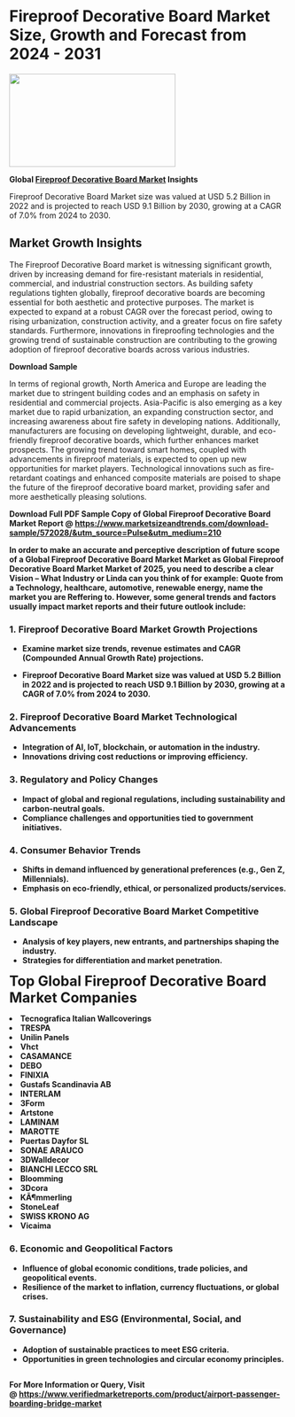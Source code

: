 <H1>Fireproof Decorative Board Market Size, Growth and Forecast from 2024 - 2031</H1><img class="aligncenter size-medium wp-image-584254" src="https://thirdeyenews.in/wp-content/uploads/2024/09/Global-Market-Research-300x168.jpeg" alt="" width="300" height="168" /><p><strong>Global&nbsp;<a href="https://www.marketsizeandtrends.com/download-sample/572028/&amp;utm_source=Pulse&amp;utm_medium=210">Fireproof Decorative Board Market</a> Insights</strong></p><p>Fireproof Decorative Board Market size was valued at USD 5.2 Billion in 2022 and is projected to reach USD 9.1 Billion by 2030, growing at a CAGR of 7.0% from 2024 to 2030.</p><p><h2>Market Growth Insights</h2> The Fireproof Decorative Board market is witnessing significant growth, driven by increasing demand for fire-resistant materials in residential, commercial, and industrial construction sectors. As building safety regulations tighten globally, fireproof decorative boards are becoming essential for both aesthetic and protective purposes. The market is expected to expand at a robust CAGR over the forecast period, owing to rising urbanization, construction activity, and a greater focus on fire safety standards. Furthermore, innovations in fireproofing technologies and the growing trend of sustainable construction are contributing to the growing adoption of fireproof decorative boards across various industries. <p><strong>Download Sample</strong></p> <p>In terms of regional growth, North America and Europe are leading the market due to stringent building codes and an emphasis on safety in residential and commercial projects. Asia-Pacific is also emerging as a key market due to rapid urbanization, an expanding construction sector, and increasing awareness about fire safety in developing nations. Additionally, manufacturers are focusing on developing lightweight, durable, and eco-friendly fireproof decorative boards, which further enhances market prospects. The growing trend toward smart homes, coupled with advancements in fireproof materials, is expected to open up new opportunities for market players. Technological innovations such as fire-retardant coatings and enhanced composite materials are poised to shape the future of the fireproof decorative board market, providing safer and more aesthetically pleasing solutions. <p><strong></p><p><span class=""><strong>Download Full PDF Sample Copy of Global Fireproof Decorative Board Market Report</strong> @ <a href="https://www.marketsizeandtrends.com/download-sample/572028/&amp;utm_source=Pulse&amp;utm_medium=210" target="_blank">https://www.marketsizeandtrends.com/download-sample/572028/&amp;utm_source=Pulse&amp;utm_medium=210</a></span></p><p>In order to make an accurate and perceptive description of future scope of a Global&nbsp;Fireproof Decorative Board Market Market as Global&nbsp;Fireproof Decorative Board Market Market of 2025, you need to describe a clear Vision &ndash; What Industry or Linda can you think of for example: Quote from a Technology, healthcare, automotive, renewable energy, name the market you are Reffering to. However, some general trends and factors usually impact market reports and their future outlook include:</p><h3>1.&nbsp;<strong>Fireproof Decorative Board Market Growth Projections</strong></h3><ul><li>Examine market size trends, revenue estimates and CAGR (Compounded Annual Growth Rate) projections.</li><li><p>Fireproof Decorative Board Market size was valued at USD 5.2 Billion in 2022 and is projected to reach USD 9.1 Billion by 2030, growing at a CAGR of 7.0% from 2024 to 2030.</p></li></ul><h3>2.&nbsp;<strong>Fireproof Decorative Board Market Technological Advancements</strong></h3><ul><li>Integration of AI, IoT, blockchain, or automation in the industry.</li><li>Innovations driving cost reductions or improving efficiency.</li></ul><h3>3.&nbsp;<strong>Regulatory and Policy Changes</strong></h3><ul><li>Impact of global and regional regulations, including sustainability and carbon-neutral goals.</li><li>Compliance challenges and opportunities tied to government initiatives.</li></ul><h3>4.&nbsp;<strong>Consumer Behavior Trends</strong></h3><ul><li>Shifts in demand influenced by generational preferences (e.g., Gen Z, Millennials).</li><li>Emphasis on eco-friendly, ethical, or personalized products/services.</li></ul><h3>5.&nbsp;<strong>Global Fireproof Decorative Board Market Competitive Landscape</strong></h3><ul><li>Analysis of key players, new entrants, and partnerships shaping the industry.</li><li>Strategies for differentiation and market penetration.</li></ul><p data-pm-slice="1 1 []"><span style="color: inherit; font-family: inherit; font-size: 25px;">Top Global Fireproof Decorative Board Market Companies</span></p><div class="" data-test-id=""><p><li>Tecnografica Italian Wallcoverings</li><li> TRESPA</li><li> Unilin Panels</li><li> Vhct</li><li> CASAMANCE</li><li> DEBO</li><li> FINIXIA</li><li> Gustafs Scandinavia AB</li><li> INTERLAM</li><li> 3Form</li><li> Artstone</li><li> LAMINAM</li><li> MAROTTE</li><li> Puertas Dayfor SL</li><li> SONAE ARAUCO</li><li> 3DWalldecor</li><li> BIANCHI LECCO SRL</li><li> Bloomming</li><li> 3Dcora</li><li> KÃ¶mmerling</li><li> StoneLeaf</li><li> SWISS KRONO AG</li><li> Vicaima</li></p></div><h3>6.&nbsp;<strong>Economic and Geopolitical Factors</strong></h3><ul><li>Influence of global economic conditions, trade policies, and geopolitical events.</li><li>Resilience of the market to inflation, currency fluctuations, or global crises.</li></ul><h3>7.&nbsp;<strong>Sustainability and ESG (Environmental, Social, and Governance)</strong></h3><ul><li>Adoption of sustainable practices to meet ESG criteria.</li><li>Opportunities in green technologies and circular economy principles.</li></ul><h2><strong style="font-size: 14px;">For More Information or Query, Visit @&nbsp;</strong><a style="background-color: #ffffff; font-size: 14px;" href="https://www.marketsizeandtrends.com/report/fireproof-decorative-board-market/" target="_blank">https://www.verifiedmarketreports.com/product/airport-passenger-boarding-bridge-market</a></h2>

